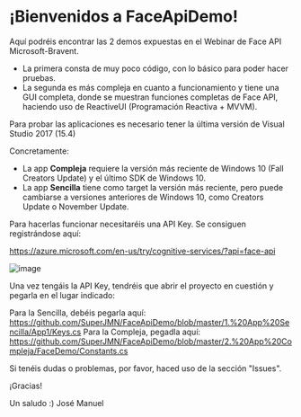 # ¡Bienvenidos a FaceApiDemo!
Aquí podréis encontrar las 2 demos expuestas en el Webinar de Face API Microsoft-Bravent.

- La primera consta de muy poco código, con lo básico para poder hacer pruebas.
- La segunda es más compleja en cuanto a funcionamiento y tiene una GUI completa, donde se muestran funciones completas de Face API, haciendo uso de ReactiveUI (Programación Reactiva + MVVM).

Para probar las aplicaciones es necesario tener la última versión de Visual Studio 2017 (15.4)

Concretamente:
- La app **Compleja** requiere la versión más reciente de Windows 10 (Fall Creators Update) y el último SDK de Windows 10.
- La app **Sencilla** tiene como target la versión más reciente, pero puede cambiarse a versiones anteriores de Windows 10, como Creators Update o November Update. 

Para hacerlas funcionar necesitaréis una API Key. Se consiguen registrándose aquí:

https://azure.microsoft.com/en-us/try/cognitive-services/?api=face-api

![image](https://user-images.githubusercontent.com/3109851/32167429-1bd05f04-bd69-11e7-86d2-678a00fdcacf.png)

Una vez tengáis la API Key, tendréis que abrir el proyecto en cuestión y pegarla en el lugar indicado:

Para la Sencilla, debéis pegarla aquí: https://github.com/SuperJMN/FaceApiDemo/blob/master/1.%20App%20Sencilla/App1/Keys.cs
Para la Compleja, pegadla aquí: https://github.com/SuperJMN/FaceApiDemo/blob/master/2.%20App%20Compleja/FaceDemo/Constants.cs

Si tenéis dudas o problemas, por favor, haced uso de la sección "Issues".

¡Gracias!

Un saludo :)
José Manuel
